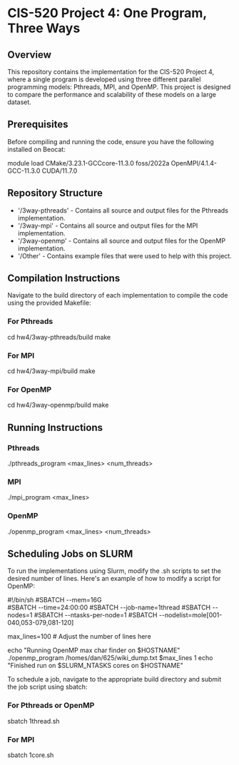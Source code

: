 # CIS-520 Project 4: One Program, Three Ways

## Overview
This repository contains the implementation for the CIS-520 Project 4, where a single program is developed using three different parallel programming models: Pthreads, MPI, and OpenMP. This project is designed to compare the performance and scalability of these models on a large dataset.

## Prerequisites
Before compiling and running the code, ensure you have the following installed on Beocat:

module load CMake/3.23.1-GCCcore-11.3.0 foss/2022a OpenMPI/4.1.4-GCC-11.3.0 CUDA/11.7.0

## Repository Structure
- '/3way-pthreads' - Contains all source and output files for the Pthreads implementation.
- '/3way-mpi' - Contains all source and output files for the MPI implementation.
- '/3way-openmp' - Contains all source and output files for the OpenMP implementation.
- '/Other' - Contains example files that were used to help with this project. 

## Compilation Instructions
Navigate to the build directory of each implementation to compile the code using the provided Makefile:

### For Pthreads
cd hw4/3way-pthreads/build
make

### For MPI
cd hw4/3way-mpi/build
make

### For OpenMP
cd hw4/3way-openmp/build
make

## Running Instructions

### Pthreads
./pthreads_program <filename> <max_lines> <num_threads>

### MPI
./mpi_program <filename> <max_lines>

### OpenMP
./openmp_program <filename> <max_lines> <num_threads>

## Scheduling Jobs on SLURM
To run the implementations using Slurm, modify the .sh scripts to set the desired number of lines. Here's an example of how to modify a script for OpenMP:

#!/bin/sh
#SBATCH --mem=16G           
#SBATCH --time=24:00:00
#SBATCH --job-name=1thread
#SBATCH --nodes=1
#SBATCH --ntasks-per-node=1
#SBATCH --nodelist=mole[001-040,053-079,081-120]

max_lines=100   # Adjust the number of lines here

echo "Running OpenMP max char finder on $HOSTNAME"
./openmp_program /homes/dan/625/wiki_dump.txt $max_lines 1
echo "Finished run on $SLURM_NTASKS cores on $HOSTNAME"

To schedule a job, navigate to the appropriate build directory and submit the job script using sbatch:

### For Pthreads or OpenMP
sbatch 1thread.sh

### For MPI
sbatch 1core.sh